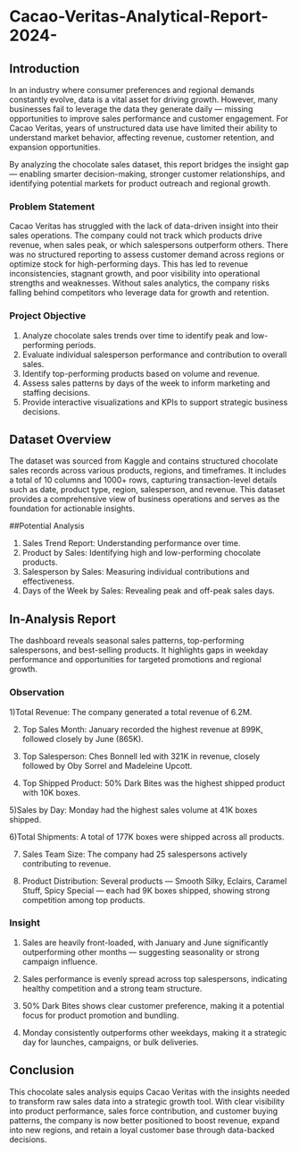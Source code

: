 # Cacao-Veritas-Analytical-Report-2024-
## Introduction
In an industry where consumer preferences and regional demands constantly evolve, data is a vital asset for driving growth. However, many businesses fail to leverage the data they generate daily — missing opportunities to improve sales performance and customer engagement. For Cacao Veritas, years of unstructured data use have limited their ability to understand market behavior, affecting revenue, customer retention, and expansion opportunities.

By analyzing the chocolate sales dataset, this report bridges the insight gap — enabling smarter decision-making, stronger customer relationships, and identifying potential markets for product outreach and regional growth.

### Problem Statement
Cacao Veritas has struggled with the lack of data-driven insight into their sales operations. The company could not track which products drive revenue, when sales peak, or which salespersons outperform others.
There was no structured reporting to assess customer demand across regions or optimize stock for high-performing days. This has led to revenue inconsistencies, stagnant growth, and poor visibility into operational strengths and weaknesses. Without sales analytics, the company risks falling behind competitors who leverage data for growth and retention.

### Project Objective
1) Analyze chocolate sales trends over time to identify peak and low-performing periods.
2) Evaluate individual salesperson performance and contribution to overall sales.
3) Identify top-performing products based on volume and revenue.
4) Assess sales patterns by days of the week to inform marketing and staffing decisions.
5) Provide interactive visualizations and KPIs to support strategic business decisions.
   
## Dataset Overview
The dataset was sourced from Kaggle and contains structured chocolate sales records across various products, regions, and timeframes.
It includes a total of 10 columns and 1000+ rows, capturing transaction-level details such as date, product type, region, salesperson, and revenue.
This dataset provides a comprehensive view of business operations and serves as the foundation for actionable insights.

##Potential Analysis
1) Sales Trend Report: Understanding performance over time.
2) Product by Sales: Identifying high and low-performing chocolate products.
3) Salesperson by Sales: Measuring individual contributions and effectiveness.
4) Days of the Week by Sales: Revealing peak and off-peak sales days.
   
## In-Analysis Report
The dashboard reveals seasonal sales patterns, top-performing salespersons, and best-selling products. It highlights gaps in weekday performance and opportunities for targeted promotions and regional growth.

### Observation

1)Total Revenue: The company generated a total revenue of 6.2M.

2) Top Sales Month: January recorded the highest revenue at 899K, followed closely by June (865K).

3) Top Salesperson: Ches Bonnell led with 321K in revenue, closely followed by Oby Sorrel and Madeleine Upcott.

4) Top Shipped Product: 50% Dark Bites was the highest shipped product with 10K boxes.

5)Sales by Day: Monday had the highest sales volume at 41K boxes shipped.

6)Total Shipments: A total of 177K boxes were shipped across all products.

7) Sales Team Size: The company had 25 salespersons actively contributing to revenue.

8) Product Distribution: Several products — Smooth Silky, Eclairs, Caramel Stuff, Spicy Special — each had 9K boxes shipped, showing strong competition among top products.

### Insight

1) Sales are heavily front-loaded, with January and June significantly outperforming other months — suggesting seasonality or strong campaign influence.
2) Sales performance is evenly spread across top salespersons, indicating healthy competition and a strong team structure.

3) 50% Dark Bites shows clear customer preference, making it a potential focus for product promotion and bundling.

4) Monday consistently outperforms other weekdays, making it a strategic day for launches, campaigns, or bulk deliveries.

## Conclusion
This chocolate sales analysis equips Cacao Veritas with the insights needed to transform raw sales data into a strategic growth tool. With clear visibility into product performance, sales force contribution, and customer buying patterns, the company is now better positioned to boost revenue, expand into new regions, and retain a loyal customer base through data-backed decisions.
